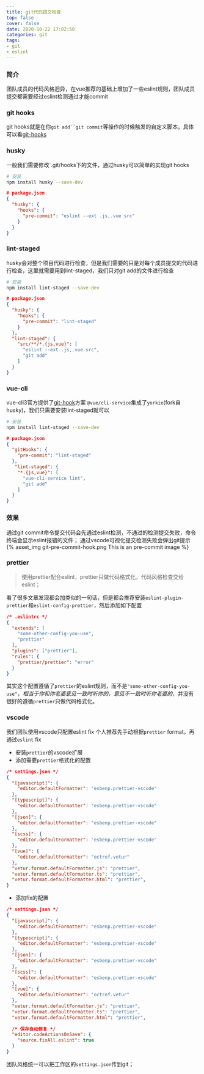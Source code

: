 ```yaml
---
title: git代码提交检查
top: false
cover: false
date: 2020-10-22 17:02:50
categories: git
tags:
- git
- eslint
---
```


### 简介
团队成员的代码风格迥异，在vue推荐的基础上增加了一些eslint规则，团队成员提交都需要经过eslint检测通过才能commit

### git hooks
git hooks就是在你`git add``git commit`等操作的时候触发的自定义脚本，具体可以看[git-hooks](https://git-scm.com/book/zh/v2/%E8%87%AA%E5%AE%9A%E4%B9%89-Git-Git-%E9%92%A9%E5%AD%90)


### husky
一般我们需要修改`.git/hooks下的文件，通过husky可以简单的实现git hooks

```bash
# 安装
npm install husky --save-dev
```

```json
# package.json
{
  "husky": {
    "hooks": {
      "pre-commit": "eslint --ext .js,.vue src"
    }
  }
}
```

### lint-staged
husky会对整个项目代码进行检查，但是我们需要的只是对每个成员提交的代码进行检查，这里就需要用到lint-staged，我们只对git add的文件进行检查

```bash
# 安装
npm install lint-staged --save-dev
```

```json
# package.json
{
  "husky": {
    "hooks": {
      "pre-commit": "lint-staged"
    }
  },
  "lint-staged": {
    "src/**/*.{js,vue}": [
      "eslint --ext .js,.vue src",
      "git add"
    ]
  }
}
```

### vue-cli
vue-cli3官方提供了[git-hook](https://cli.vuejs.org/zh/guide/cli-service.html#git-hook)方案
`@vue/cli-service`集成了`yorkie`(fork自husky)，我们只需要安装lint-staged就可以

```bash
# 安装
npm install lint-staged --save-dev
```

```json
# package.json
{
  "gitHooks": {
    "pre-commit": "lint-staged"
  },
   "lint-staged": {
    "*.{js,vue}": [
      "vue-cli-service lint",
      "git add"
    ]
  }
}
```

### 效果
通过git commit命令提交代码会先通过eslint检测，不通过的检测提交失败，命令终端会显示eslint报错的文件；
通过vscode可视化提交检测失败会弹出git提示
{% asset_img git-pre-commit-hook.png This is an pre-commit image %}


### prettier
> 使用prettier配合eslint，prettier只做代码格式化，代码风格检查交给eslint；

看了很多文章发现都会加类似的一句话，但是都会推荐安装`eslint-plugin-prettier`和`eslint-config-prettier`，然后添加如下配置
```json
/* .eslintrc */
{
  "extends": [
    "some-other-config-you-use",
    "prettier"
  ],
  "plugins": ["prettier"],
  "rules": {
    "prettier/prettier": "error"
  }
}
```
其实这个配置遵循了`prettier`的eslint规则，而不是`"some-other-config-you-use"`，*相当于你和你老婆意见一致时听你的，意见不一致时听你老婆的*，并没有很好的遵循`prettier`只做代码格式化。

### vscode
我们团队使用vscode只配置eslint fix
个人推荐先手动根据`prettier` format，再通过`eslint` fix

- 安装`prettier`的vscode扩展
- 添加需要`prettier`格式化的配置
```json
/* settings.json */
{
  "[javascript]": {
    "editor.defaultFormatter": "esbenp.prettier-vscode"
  },
  "[typescript]": {
    "editor.defaultFormatter": "esbenp.prettier-vscode"
  },
  "[json]": {
    "editor.defaultFormatter": "esbenp.prettier-vscode"
  },
  "[scss]": {
    "editor.defaultFormatter": "esbenp.prettier-vscode"
  },
  "[vue]": {
    "editor.defaultFormatter": "octref.vetur"
  },
  "vetur.format.defaultFormatter.js": "prettier",
  "vetur.format.defaultFormatter.ts": "prettier",
  "vetur.format.defaultFormatter.html": "prettier",
}
```
- 添加fix的配置
```json
/* settings.json */
{
  "[javascript]": {
    "editor.defaultFormatter": "esbenp.prettier-vscode"
  },
  "[typescript]": {
    "editor.defaultFormatter": "esbenp.prettier-vscode"
  },
  "[json]": {
    "editor.defaultFormatter": "esbenp.prettier-vscode"
  },
  "[scss]": {
    "editor.defaultFormatter": "esbenp.prettier-vscode"
  },
  "[vue]": {
    "editor.defaultFormatter": "octref.vetur"
  },
  "vetur.format.defaultFormatter.js": "prettier",
  "vetur.format.defaultFormatter.ts": "prettier",
  "vetur.format.defaultFormatter.html": "prettier",
  
  /* 保存自动修复 */
  "editor.codeActionsOnSave": {
    "source.fixAll.eslint": true
  }
}
```
团队风格统一可以把工作区的`settings.json`传到git；
